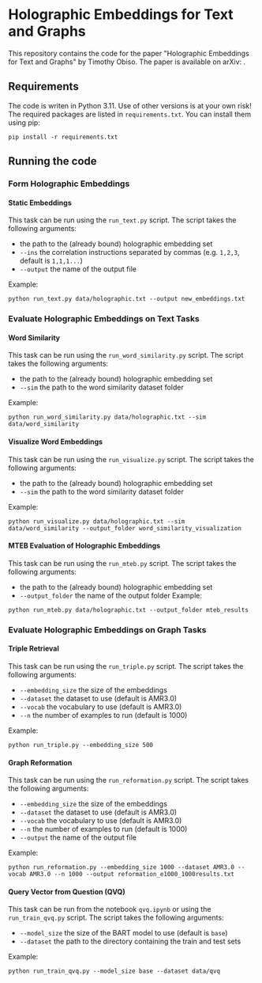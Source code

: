 # Holographic Embeddings for Text and Graphs

This repository contains the code for the paper "Holographic Embeddings for Text and Graphs" by Timothy Obiso. The paper is available on arXiv: []().

## Requirements
The code is writen in Python 3.11. Use of other versions is at your own risk! The required packages are listed in `requirements.txt`. You can install them using pip:
```
pip install -r requirements.txt
```

## Running the code
### Form Holographic Embeddings
#### Static Embeddings
This task can be run using the `run_text.py` script. The script takes the following arguments:
- the path to the (already bound) holographic embedding set
- `--ins` the correlation instructions separated by commas (e.g. `1,2,3`, default is `1,1,1...`)
- `--output` the name of the output file

Example:
```
python run_text.py data/holographic.txt --output new_embeddings.txt
```

### Evaluate Holographic Embeddings on Text Tasks
#### Word Similarity
This task can be run using the `run_word_similarity.py` script. The script takes the following arguments:
- the path to the (already bound) holographic embedding set
- `--sim` the path to the word similarity dataset folder

Example:
```
python run_word_similarity.py data/holographic.txt --sim data/word_similarity
```

#### Visualize Word Embeddings
This task can be run using the `run_visualize.py` script. The script takes the following arguments:
- the path to the (already bound) holographic embedding set
- `--sim` the path to the word similarity dataset folder

Example:
```
python run_visualize.py data/holographic.txt --sim data/word_similarity --output_folder word_similarity_visualization
```

#### MTEB Evaluation of Holographic Embeddings
This task can be run using the `run_mteb.py` script. The script takes the following arguments:
- the path to the (already bound) holographic embedding set
- `--output_folder` the name of the output folder
Example:
```
python run_mteb.py data/holographic.txt --output_folder mteb_results
```

### Evaluate Holographic Embeddings on Graph Tasks
#### Triple Retrieval
This task can be run using the `run_triple.py` script. The script takes the following arguments:
- `--embedding_size` the size of the embeddings
- `--dataset` the dataset to use (default is AMR3.0)
- `--vocab` the vocabulary to use (default is AMR3.0)
- `--n` the number of examples to run (default is 1000)

Example:
```
python run_triple.py --embedding_size 500
```

#### Graph Reformation
This task can be run using the `run_reformation.py` script. The script takes the following arguments:
- `--embedding_size` the size of the embeddings
- `--dataset` the dataset to use (default is AMR3.0)
- `--vocab` the vocabulary to use (default is AMR3.0)
- `--n` the number of examples to run (default is 1000)
- `--output` the name of the output file

Example:
```
python run_reformation.py --embedding_size 1000 --dataset AMR3.0 --vocab AMR3.0 --n 1000 --output reformation_e1000_1000results.txt
```


#### Query Vector from Question (QVQ)
This task can be run from the notebook `qvq.ipynb` or using the `run_train_qvq.py` script. The script takes the following arguments:
- `--model_size` the size of the BART model to use (default is `base`)
- `--dataset` the path to the directory containing the train and test sets

Example:
```
python run_train_qvq.py --model_size base --dataset data/qvq
```